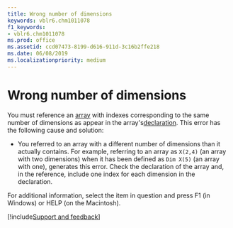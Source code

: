 ```yaml
---
title: Wrong number of dimensions
keywords: vblr6.chm1011078
f1_keywords:
- vblr6.chm1011078
ms.prod: office
ms.assetid: ccd07473-8199-d616-911d-3c16b2ffe218
ms.date: 06/08/2019
ms.localizationpriority: medium
---
```



# Wrong number of dimensions

You must reference an [array](../../Glossary/vbe-glossary.md#array) with indexes corresponding to the same number of dimensions as appear in the array's[declaration](../../Glossary/vbe-glossary.md#declaration). This error has the following cause and solution:

- You referred to an array with a different number of dimensions than it actually contains. For example, referring to an array as `X(2,4)` (an array with two dimensions) when it has been defined as `Dim X(5)` (an array with one), generates this error. Check the declaration of the array and, in the reference, include one index for each dimension in the declaration.
    
For additional information, select the item in question and press F1 (in Windows) or HELP (on the Macintosh).

[!include[Support and feedback](~/includes/feedback-boilerplate.md)]